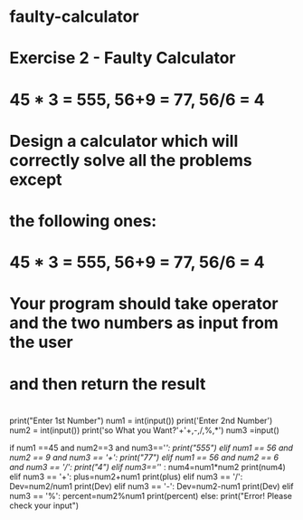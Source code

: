 # faulty-calculator
# Exercise 2 - Faulty Calculator
# 45 * 3 = 555, 56+9 = 77, 56/6 = 4
# Design a calculator which will correctly solve all the problems except
# the following ones:
# 45 * 3 = 555, 56+9 = 77, 56/6 = 4
# Your program should take operator  and the two numbers as input from the user
# and then return the result
#

print("Enter 1st Number")
num1 = int(input())
print('Enter 2nd Number')
num2 = int(input())
print('so What you Want?'+'+,-,/,%,*')
num3 =input()

if num1 ==45 and num2==3 and num3=='*':
    print("555")
elif num1 == 56 and num2 == 9 and num3 == '+':
        print("77")
elif num1 == 56 and num2 == 6 and num3 == '/':
        print("4")
elif num3=='*' :
    num4=num1*num2
    print(num4)
elif num3 == '+':
    plus=num2+num1
    print(plus)
elif num3 == '/':
    Dev=num2/num1
    print(Dev)
elif num3 == '-':
    Dev=num2-num1
    print(Dev)
elif num3 == '%':
    percent=num2%num1
    print(percent)
else:
    print("Error! Please check your input")
